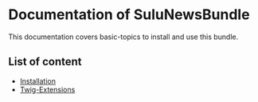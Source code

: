 # Documentation of SuluNewsBundle

This documentation covers basic-topics to install and use this bundle.

## List of content

* [Installation](installation.md)
* [Twig-Extensions](twig-extensions.md)